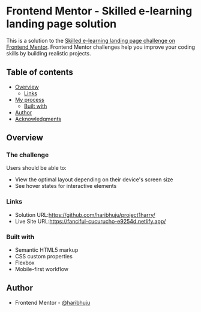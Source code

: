 # Frontend Mentor - Skilled e-learning landing page solution

This is a solution to the [Skilled e-learning landing page challenge on Frontend Mentor](https://www.frontendmentor.io/challenges/skilled-elearning-landing-page-S1ObDrZ8q). Frontend Mentor challenges help you improve your coding skills by building realistic projects.

## Table of contents

- [Overview](#overview)
  - [Links](#links)
- [My process](#my-process)
  - [Built with](#built-with)
- [Author](#author)
- [Acknowledgments](#acknowledgments)

## Overview

### The challenge

Users should be able to:

- View the optimal layout depending on their device's screen size
- See hover states for interactive elements

### Links

- Solution URL:https://github.com/haribhuju/project1harry/
- Live Site URL:https://fanciful-cucurucho-e9254d.netlify.app/

### Built with

- Semantic HTML5 markup
- CSS custom properties
- Flexbox
- Mobile-first workflow

## Author

- Frontend Mentor - [@haribhuju](https://www.frontendmentor.io/profile/haribhuju)

